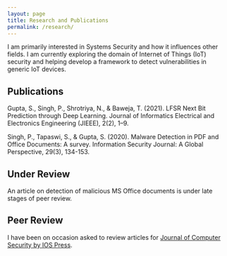 ```yaml
---
layout: page
title: Research and Publications
permalink: /research/
---
```


I am primarily interested in Systems Security and how it influences other fields. I am currently exploring the domain of Internet of Things (IoT) security and helping develop a framework to detect vulnerabilities in generic IoT devices.

## Publications

Gupta, S., Singh, P., Shrotriya, N., & Baweja, T. (2021). LFSR Next Bit Prediction through Deep Learning. Journal of Informatics Electrical and Electronics Engineering (JIEEE), 2(2), 1–9.

Singh, P., Tapaswi, S., & Gupta, S. (2020). Malware Detection in PDF and Office Documents: A survey. Information Security Journal: A Global Perspective, 29(3), 134-153.

## Under Review

An article on detection of malicious MS Office documents is under late stages of peer review.

## Peer Review

I have been on occasion asked to review articles for [Journal of Computer Security by IOS Press](https://www.iospress.com/catalog/journals/journal-of-computer-security).
